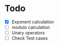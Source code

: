# Todo 
- [X] Exponent calculation  
- [ ] modulo calculation 
- [ ] Unary operators 
- [ ] Check Test cases 